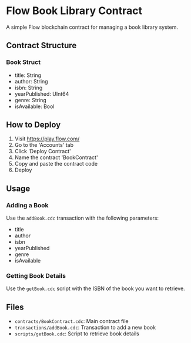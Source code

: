 # Flow Book Library Contract

A simple Flow blockchain contract for managing a book library system.

## Contract Structure

### Book Struct
- title: String
- author: String
- isbn: String
- yearPublished: UInt64
- genre: String
- isAvailable: Bool

## How to Deploy

1. Visit https://play.flow.com/
2. Go to the 'Accounts' tab
3. Click 'Deploy Contract'
4. Name the contract 'BookContract'
5. Copy and paste the contract code
6. Deploy

## Usage

### Adding a Book
Use the `addBook.cdc` transaction with the following parameters:
- title
- author
- isbn
- yearPublished
- genre
- isAvailable

### Getting Book Details
Use the `getBook.cdc` script with the ISBN of the book you want to retrieve.

## Files

- `contracts/BookContract.cdc`: Main contract file
- `transactions/addBook.cdc`: Transaction to add a new book
- `scripts/getBook.cdc`: Script to retrieve book details